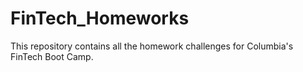 # FinTech_Homeworks
This repository contains all the homework challenges for Columbia's FinTech Boot Camp.
